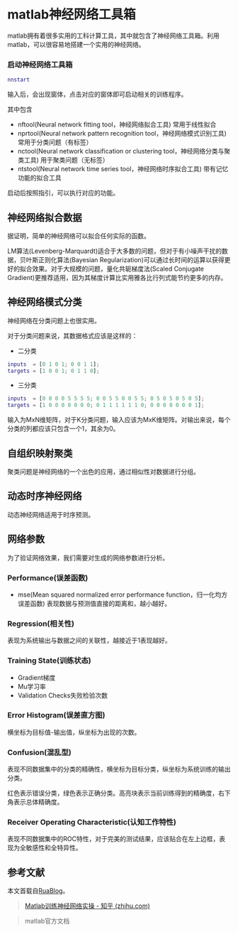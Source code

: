 # matlab神经网络工具箱

matlab拥有着很多实用的工科计算工具，其中就包含了神经网络工具箱。利用matlab，可以很容易地搭建一个实用的神经网络。

### 启动神经网络工具箱

```matlab
nnstart
```

输入后，会出现窗体，点击对应的窗体即可启动相关的训练程序。

其中包含

- nftool(Neural network fitting tool，神经网络拟合工具) 常用于线性拟合
- nprtool(Neural network pattern recognition tool，神经网络模式识别工具) 常用于分类问题（有标签）
- nctool(Neural network classification or clustering tool，神经网络分类与聚类工具) 用于聚类问题（无标签）
- ntstool(Neural network time series tool，神经网络时序拟合工具) 带有记忆功能的拟合工具

启动后按照指引，可以执行对应的功能。

## 神经网络拟合数据

据证明，简单的神经网络可以拟合任何实际的函数。

LM算法(Levenberg-Marquardt)适合于大多数的问题，但对于有小噪声干扰的数据，贝叶斯正则化算法(Bayesian Regularization)可以通过长时间的运算以获得更好的拟合效果。对于大规模的问题，量化共轭梯度法(Scaled Conjugate Gradient)更推荐适用，因为其梯度计算比实用雅各比行列式能节约更多的内存。

## 神经网络模式分类

神经网络在分类问题上也很实用。

对于分类问题来说，其数据格式应该是这样的：

- 二分类

```matlab
inputs  = [0 1 0 1; 0 0 1 1];
targets = [1 0 0 1; 0 1 1 0];
```

- 三分类

```matlab
inputs  = [0 0 0 0 5 5 5 5; 0 0 5 5 0 0 5 5; 0 5 0 5 0 5 0 5];
targets = [1 0 0 0 0 0 0 0; 0 1 1 1 1 1 1 0; 0 0 0 0 0 0 0 1];
```

输入为MxN维矩阵，对于K分类问题，输入应该为MxK维矩阵。对输出来说，每个分类的列都应该只包含一个1，其余为0。

## 自组织映射聚类

聚类问题是神经网络的一个出色的应用，通过相似性对数据进行分组。

## 动态时序神经网络

动态神经网络适用于时序预测。

## 网络参数

为了验证网络效果，我们需要对生成的网络参数进行分析。

### Performance(误差函数)

- mse(Mean squared normalized error performance function，归一化均方误差函数) 表现数据与预测值直接的距离和，越小越好。

### Regression(相关性)

表现为系统输出与数据之间的关联性，越接近于1表现越好。

### Training State(训练状态)

- Gradient梯度
- Mu学习率
- Validation Checks失败检验次数

### Error Histogram(误差直方图)

横坐标为目标值-输出值，纵坐标为出现的次数。

### Confusion(混乱型)

表现不同数据集中的分类的精确性，横坐标为目标分类，纵坐标为系统训练的输出分类。

红色表示错误分类，绿色表示正确分类。高亮块表示当前训练得到的精确度，右下角表示总体精确度。

### Receiver Operating Characteristic(认知工作特性)

表现不同数据集中的ROC特性，对于完美的测试结果，应该贴合在左上边框，表现为全敏感性和全特异性。

## 参考文献

本文首载自[RuaBlog](ruaqy.github.io)。

> [Matlab训练神经网络实操 - 知乎 (zhihu.com)](https://zhuanlan.zhihu.com/p/67383423)

> matlab官方文档